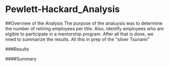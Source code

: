# Pewlett-Hackard_Analysis
##Overview of the Analysis
The purpose of the analuysis was to determine the number of retiring employees per title. Also, identify employees who are elgible to participate in a mentorship program. After all that is done, we nned to summarize the results. All this in prep of the "silver Tsunami"


###Results



####Summary
